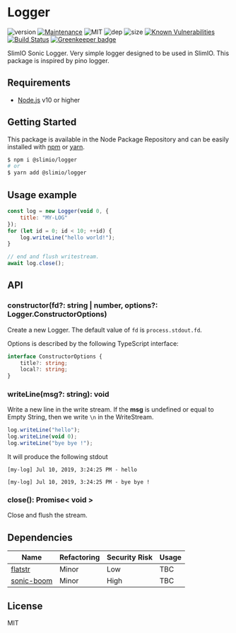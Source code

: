 # Logger
![version](https://img.shields.io/badge/dynamic/json.svg?url=https://raw.githubusercontent.com/SlimIO/logger/master/package.json&query=$.version&label=Version)
[![Maintenance](https://img.shields.io/badge/Maintained%3F-yes-green.svg)](https://github.com/SlimIO/logger/commit-activity)
![MIT](https://img.shields.io/github/license/mashape/apistatus.svg)
![dep](https://img.shields.io/david/SlimIO/logger)
![size](https://img.shields.io/github/languages/code-size/SlimIO/logger)
[![Known Vulnerabilities](https://snyk.io//test/github/SlimIO/logger/badge.svg?targetFile=package.json)](https://snyk.io//test/github/SlimIO/logger?targetFile=package.json)
[![Build Status](https://travis-ci.com/SlimIO/logger.svg?branch=master)](https://travis-ci.com/SlimIO/logger) [![Greenkeeper badge](https://badges.greenkeeper.io/SlimIO/logger.svg)](https://greenkeeper.io/)

SlimIO Sonic Logger. Very simple logger designed to be used in SlimIO. This package is inspired by pino logger.

## Requirements
- [Node.js](https://nodejs.org/en/) v10 or higher

## Getting Started

This package is available in the Node Package Repository and can be easily installed with [npm](https://docs.npmjs.com/getting-started/what-is-npm) or [yarn](https://yarnpkg.com).

```bash
$ npm i @slimio/logger
# or
$ yarn add @slimio/logger
```

## Usage example
```js
const log = new Logger(void 0, {
    title: "MY-LOG"
});
for (let id = 0; id < 10; ++id) {
    log.writeLine("hello world!");
}

// end and flush writestream.
await log.close();
```

## API

### constructor(fd?: string | number, options?: Logger.ConstructorOptions)
Create a new Logger. The default value of `fd` is `process.stdout.fd`.

Options is described by the following TypeScript interface:
```ts
interface ConstructorOptions {
    title?: string;
    local?: string;
}
```

### writeLine(msg?: string): void
Write a new line in the write stream. If the **msg** is undefined or equal to Empty String, then we write `\n` in the WriteStream.

```js
log.writeLine("hello");
log.writeLine(void 0);
log.writeLine("bye bye !");
```

It will produce the following stdout
```
[my-log] Jul 10, 2019, 3:24:25 PM - hello

[my-log] Jul 10, 2019, 3:24:25 PM - bye bye !
```

### close(): Promise< void >
Close and flush the stream.

## Dependencies

|Name|Refactoring|Security Risk|Usage|
|---|---|---|---|
|[flatstr](https://github.com/davidmarkclements/flatstr#readme)|Minor|Low|TBC|
|[sonic-boom](https://github.com/mcollina/sonic-boom#readme)|Minor|High|TBC|


## License
MIT
